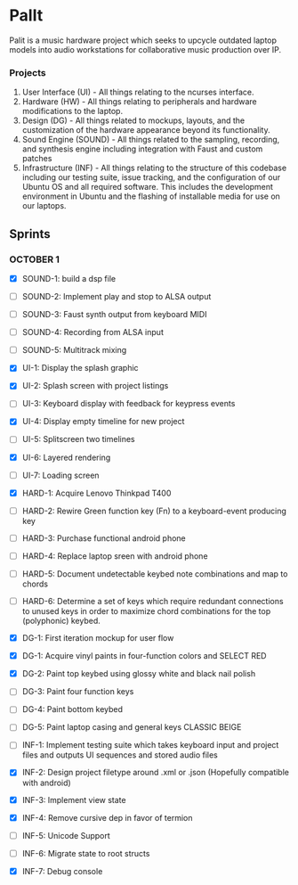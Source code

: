 # PalIt

Palit is a music hardware project which seeks to upcycle outdated laptop models into audio workstations for collaborative music production over IP. 

### Projects
1. User Interface (UI) - All things relating to the ncurses interface.
2. Hardware (HW) - All things relating to peripherals and hardware modifications to the laptop.
3. Design (DG) - All things related to mockups, layouts, and the customization of the hardware appearance beyond its functionality.
4. Sound Engine (SOUND) - All things related to the sampling, recording, and synthesis engine including integration with Faust and custom patches
5. Infrastructure (INF) - All things relating to the structure of this codebase including our testing suite, issue tracking, and the configuration of our Ubuntu OS and all required software. This includes the development environment in Ubuntu and the flashing of installable media for use on our laptops.  

## Sprints

### OCTOBER 1
- [X] SOUND-1: build a dsp file
- [ ] SOUND-2: Implement play and stop to ALSA output
- [ ] SOUND-3: Faust synth output from keyboard MIDI
- [ ] SOUND-4: Recording from ALSA input
- [ ] SOUND-5: Multitrack mixing

- [X] UI-1: Display the splash graphic
- [X] UI-2: Splash screen with project listings
- [ ] UI-3: Keyboard display with feedback for keypress events
- [X] UI-4: Display empty timeline for new project
- [ ] UI-5: Splitscreen two timelines
- [X] UI-6: Layered rendering
- [ ] UI-7: Loading screen

- [X] HARD-1: Acquire Lenovo Thinkpad T400
- [ ] HARD-2: Rewire Green function key (Fn) to a keyboard-event producing key
- [ ] HARD-3: Purchase functional android phone
- [ ] HARD-4: Replace laptop sreen with android phone
- [ ] HARD-5: Document undetectable keybed note combinations and map to chords
- [ ] HARD-6: Determine a set of keys which require redundant connections to unused keys in order to maximize chord combinations for the top (polyphonic) keybed.

- [X] DG-1: First iteration mockup for user flow 
- [X] DG-1: Acquire vinyl paints in four-function colors and SELECT RED
- [X] DG-2: Paint top keybed using glossy white and black nail polish
- [ ] DG-3: Paint four function keys
- [ ] DG-4: Paint bottom keybed
- [ ] DG-5: Paint laptop casing and general keys CLASSIC BEIGE

- [ ] INF-1: Implement testing suite which takes keyboard input and project files and outputs UI sequences and stored audio files
- [X] INF-2: Design project filetype around .xml or .json (Hopefully compatible with android)
- [X] INF-3: Implement view state
- [X] INF-4: Remove cursive dep in favor of termion
- [ ] INF-5: Unicode Support
- [ ] INF-6: Migrate state to root structs
- [X] INF-7: Debug console
